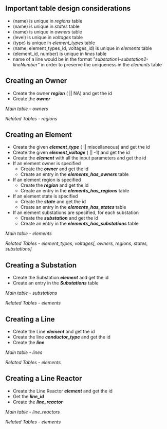 ## Important table design considerations
* (name) is unique in _regions_ table
* (name) is unique in _states_ table
* (name) is unique in _owners_ table
* (level) is unique in _voltages_ table
* (type) is unique in _element_types_ table
* (name, element_types_id, voltages_id) is unique in _elements_ table
* (element_id, number) is unique in _lines_ table
* name of a line would be in the format _"substation1-substation2-lineNumber"_ in order to preserve the uniqueness in the _elements_ table

## Creating an Owner
* Create the owner **_region_** ( || NA) and get the id
* Create the **_owner_**

_Main table - owners_

_Related Tables - regions_

## Creating an Element
* Create the given **_element_type_** ( || miscellaneous) and get the id
* Create the given **_element_voltage_** ( || -1) and get the id
* Create the **_element_** with all the input parameters and get the id
* If an element owner is specified
    * Create the **_owner_** and get the id
    * Create an entry in the **_elements_has_owners_** table
* If an element region is specified
    * Create the **_region_** and get the id
    * Create an entry in the **_elements_has_regions_** table
* If an element state is specified
    * Create the **_state_** and get the id
    * Create an entry in the **_elements_has_states_** table
* If an element substations are specified, for each substation
    * Create the **_substation_** and get the id
    * Create an entry in the **_elements_has_substations_** table

_Main table - elements_

_Related Tables - element_types, voltages[, owners, regions, states, substations]_

## Creating a Substation
* Create the Substation **_element_** and get the id
* Create an entry in the **_Substations_** table

_Main table - substations_

_Related Tables - elements_

## Creating a Line
* Create the Line **_element_** and get the id
* Create the line **_conductor_type_** and get the id
* Create the **_line_**

_Main table - lines_

_Related Tables - elements_

## Creating a Line Reactor
* Create the Line Reactor **_element_** and get the id
* Get the **_line_id_**
* Create the **_line_reactor_**

_Main table - line_reactors_

_Related Tables - elements_



